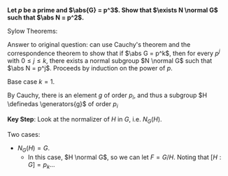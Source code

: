 **Let $p$ be a prime and $\abs{G} = p^3$. Show that $\exists N \normal G$ such that $\abs N = p^2$.**






Sylow Theorems:

Answer to original question: can use Cauchy's theorem and the correspondence theorem to show that if $\abs G = p^k$, then for every $p^j$ with $0 \leq j \leq k$, there exists a normal subgroup $N \normal G$ such that $\abs N = p^j$. Proceeds by induction on the power of $p$.

Base case $k=1$.

By Cauchy, there is an element $g$ of order $p_i$, and thus a subgroup $H \definedas \generators{g}$ of order $p_i$

**Key Step**: Look at the normalizer of $H$ in $G$, i.e. $N_G(H)$.

Two cases:

- $N_G(H) = G$.
  - In this case, $H \normal G$, so we can let $F = G/H$. Noting that $[H : G] = p_k$...
